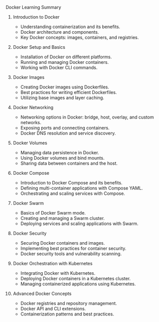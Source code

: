 Docker Learning Summary

1. Introduction to Docker
   - Understanding containerization and its benefits.
   - Docker architecture and components.
   - Key Docker concepts: images, containers, and registries.

2. Docker Setup and Basics
   - Installation of Docker on different platforms.
   - Running and managing Docker containers.
   - Working with Docker CLI commands.

3. Docker Images
   - Creating Docker images using Dockerfiles.
   - Best practices for writing efficient Dockerfiles.
   - Utilizing base images and layer caching.

4. Docker Networking
   - Networking options in Docker: bridge, host, overlay, and custom networks.
   - Exposing ports and connecting containers.
   - Docker DNS resolution and service discovery.

5. Docker Volumes
   - Managing data persistence in Docker.
   - Using Docker volumes and bind mounts.
   - Sharing data between containers and the host.

6. Docker Compose
   - Introduction to Docker Compose and its benefits.
   - Defining multi-container applications with Compose YAML.
   - Orchestrating and scaling services with Compose.

7. Docker Swarm
   - Basics of Docker Swarm mode.
   - Creating and managing a Swarm cluster.
   - Deploying services and scaling applications with Swarm.

8. Docker Security
   - Securing Docker containers and images.
   - Implementing best practices for container security.
   - Docker security tools and vulnerability scanning.

9. Docker Orchestration with Kubernetes
   - Integrating Docker with Kubernetes.
   - Deploying Docker containers in a Kubernetes cluster.
   - Managing containerized applications using Kubernetes.

10. Advanced Docker Concepts
    - Docker registries and repository management.
    - Docker API and CLI extensions.
    - Containerization patterns and best practices.
